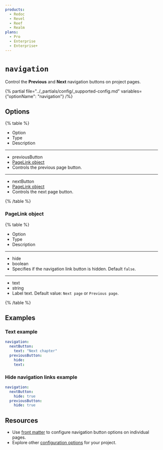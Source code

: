```yaml
---
products:
  - Redoc
  - Revel
  - Reef
  - Realm
plans:
  - Pro
  - Enterprise
  - Enterprise+
---
```

# `navigation`

Control the **Previous** and **Next** navigation buttons on project pages.

{% partial file="../_partials/config/_supported-config.md" variables={"optionName": "navigation"} /%}

## Options

{% table %}

- Option
- Type
- Description

---

- previousButton
- [PageLink object](#pagelink-object)
- Controls the previous page button.

---

- nextButton
- [PageLink object](#pagelink-object)
- Controls the next page button.

{% /table %}

### PageLink object

{% table %}

- Option
- Type
- Description

---

- hide
- boolean
- Specifies if the navigation link button is hidden. Default `false`.

---

- text
- string
- Label text. Default value: `Next page` or `Previous page`.

{% /table %}

## Examples

### Text example

```yaml
navigation:
  nextButton:
    text: "Next chapter"
  previousButton:
    hide:
    text:
```

### Hide navigation links example

```yaml
navigation:
  nextButton:
    hide: true
  previousButton:
    hide: true
```

## Resources

- Use [front matter](./front-matter-config.md) to configure navigation button options on individual pages.
- Explore other [configuration options](./index.md) for your project.
